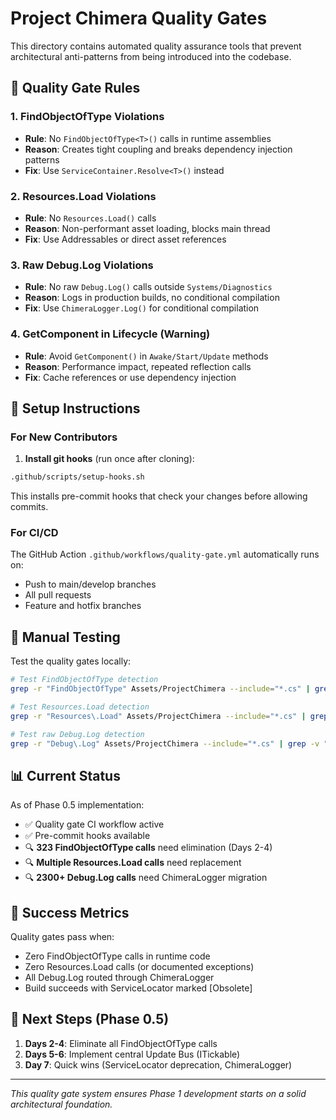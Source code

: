 # Project Chimera Quality Gates

This directory contains automated quality assurance tools that prevent architectural anti-patterns from being introduced into the codebase.

## 🚨 Quality Gate Rules

### 1. FindObjectOfType Violations
- **Rule**: No `FindObjectOfType<T>()` calls in runtime assemblies
- **Reason**: Creates tight coupling and breaks dependency injection patterns
- **Fix**: Use `ServiceContainer.Resolve<T>()` instead

### 2. Resources.Load Violations  
- **Rule**: No `Resources.Load()` calls
- **Reason**: Non-performant asset loading, blocks main thread
- **Fix**: Use Addressables or direct asset references

### 3. Raw Debug.Log Violations
- **Rule**: No raw `Debug.Log()` calls outside `Systems/Diagnostics`
- **Reason**: Logs in production builds, no conditional compilation
- **Fix**: Use `ChimeraLogger.Log()` for conditional compilation

### 4. GetComponent in Lifecycle (Warning)
- **Rule**: Avoid `GetComponent()` in `Awake/Start/Update` methods
- **Reason**: Performance impact, repeated reflection calls
- **Fix**: Cache references or use dependency injection

## 🔧 Setup Instructions

### For New Contributors

1. **Install git hooks** (run once after cloning):
```bash
.github/scripts/setup-hooks.sh
```

This installs pre-commit hooks that check your changes before allowing commits.

### For CI/CD

The GitHub Action `.github/workflows/quality-gate.yml` automatically runs on:
- Push to main/develop branches
- All pull requests
- Feature and hotfix branches

## 🧪 Manual Testing

Test the quality gates locally:

```bash
# Test FindObjectOfType detection
grep -r "FindObjectOfType" Assets/ProjectChimera --include="*.cs" | grep -v "Test"

# Test Resources.Load detection  
grep -r "Resources\.Load" Assets/ProjectChimera --include="*.cs" | grep -v "Test"

# Test raw Debug.Log detection
grep -r "Debug\.Log" Assets/ProjectChimera --include="*.cs" | grep -v "Systems/Diagnostics"
```

## 📊 Current Status

As of Phase 0.5 implementation:
- ✅ Quality gate CI workflow active
- ✅ Pre-commit hooks available
- 🔍 **323 FindObjectOfType calls** need elimination (Days 2-4)
- 🔍 **Multiple Resources.Load calls** need replacement
- 🔍 **2300+ Debug.Log calls** need ChimeraLogger migration

## 🎯 Success Metrics

Quality gates pass when:
- Zero FindObjectOfType calls in runtime code
- Zero Resources.Load calls (or documented exceptions)
- All Debug.Log routed through ChimeraLogger
- Build succeeds with ServiceLocator marked [Obsolete]

## 🚀 Next Steps (Phase 0.5)

1. **Days 2-4**: Eliminate all FindObjectOfType calls
2. **Days 5-6**: Implement central Update Bus (ITickable)  
3. **Day 7**: Quick wins (ServiceLocator deprecation, ChimeraLogger)

---

*This quality gate system ensures Phase 1 development starts on a solid architectural foundation.*